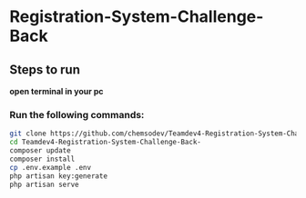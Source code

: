 # Registration-System-Challenge-Back
## Steps to run
**open terminal in your pc**
### Run the following commands:
```bash
git clone https://github.com/chemsodev/Teamdev4-Registration-System-Challenge-Back-
cd Teamdev4-Registration-System-Challenge-Back-
composer update
composer install
cp .env.example .env
php artisan key:generate
php artisan serve
```
